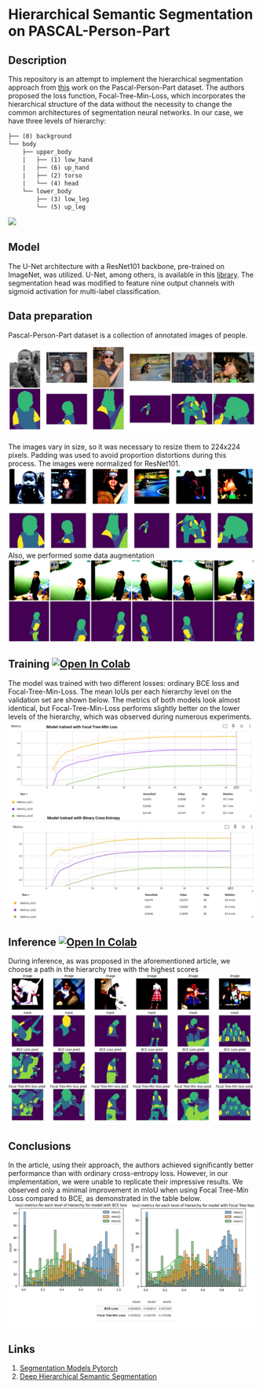 # Hierarchical Semantic Segmentation on PASCAL-Person-Part

## Description

This repository is an attempt to implement the hierarchical segmentation approach from [this](https://arxiv.org/abs/2203.14335) work on the Pascal-Person-Part dataset. The authors proposed the loss function, Focal-Tree-Min-Loss, which incorporates the hierarchical structure of the data without the necessity to change the common architectures of segmentation neural networks. In our case, we have three levels of hierarchy:
```
├── (0) background
└── body
    ├── upper_body
    |   ├── (1) low_hand
    |   ├── (6) up_hand
    |   ├── (2) torso
    |   └── (4) head
    └── lower_body
        ├── (3) low_leg
        └── (5) up_leg
```

![](assets/exmpls.gif)

## Model
The U-Net architecture with a ResNet101 backbone, pre-trained on ImageNet, was utilized. U-Net, among others, is available in this [library](https://github.com/qubvel-org/segmentation_models.pytorch). The segmentation head was modified to feature nine output channels with sigmoid activation for multi-label classification.

## Data preparation
Pascal-Person-Part dataset is a collection of annotated images of people.

![](assets/dataset.jpg)

The images vary in size, so it was necessary to resize them to 224x224 pixels. Padding was used to avoid proportion distortions during this process. The images were normalized for ResNet101.
![](assets/transforms.jpg)
Also, we performed some data augmentation
![](assets/augmentation.jpg)


## Training [![Open In Colab](https://colab.research.google.com/assets/colab-badge.svg)](http://colab.research.google.com/github/Viktor-Sok/Hierarchical_Semantic_Segmentation_Pascal_part/blob/main/Notebooks/Model_training.ipynb)

The model was trained with two different losses: ordinary BCE loss and Focal-Tree-Min-Loss. The mean IoUs per each hierarchy level on the validation set are shown below. The metrics of both models look almost identical, but Focal-Tree-Min-Loss performs slightly better on the lower levels of the hierarchy, which was observed during numerous experiments.
![](assets/metrics.png)

## Inference [![Open In Colab](https://colab.research.google.com/assets/colab-badge.svg)](http://colab.research.google.com/github/Viktor-Sok/Hierarchical_Semantic_Segmentation_Pascal_part/blob/main/Notebooks/Model_comparison.ipynb)

During inference, as was proposed in the aforementioned article, we choose a path in the hierarchy tree with the highest scores
![](assets/results.jpg)

## Conclusions
In the article, using their approach, the authors achieved significantly better performance than with ordinary cross-entropy loss. However, in our implementation, we were unable to replicate their impressive results. We observed only a minimal improvement in mIoU when using Focal Tree-Min Loss compared to BCE, as demonstrated in the table below.
![](assets/distro.png)
## Links
1. [Segmentation Models Pytorch](https://github.com/qubvel-org/segmentation_models.pytorch)
2. [Deep Hierarchical Semantic Segmentation](https://arxiv.org/abs/2203.14335)
